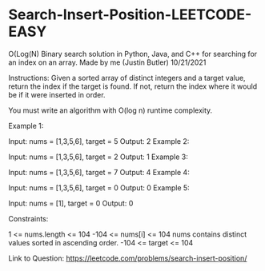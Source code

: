 # Search-Insert-Position-LEETCODE-EASY
O(Log(N) Binary search solution in Python, Java, and C++ for searching for an index on an array.
Made by me (Justin Butler) 10/21/2021

Instructions:
Given a sorted array of distinct integers and a target value, return the index if the target is found. If not, return the index where it would be if it were inserted in order.

You must write an algorithm with O(log n) runtime complexity.

Example 1:

Input: nums = [1,3,5,6], target = 5
Output: 2
Example 2:

Input: nums = [1,3,5,6], target = 2
Output: 1
Example 3:

Input: nums = [1,3,5,6], target = 7
Output: 4
Example 4:

Input: nums = [1,3,5,6], target = 0
Output: 0
Example 5:

Input: nums = [1], target = 0
Output: 0
 

Constraints:

1 <= nums.length <= 104
-104 <= nums[i] <= 104
nums contains distinct values sorted in ascending order.
-104 <= target <= 104

Link to Question: https://leetcode.com/problems/search-insert-position/
